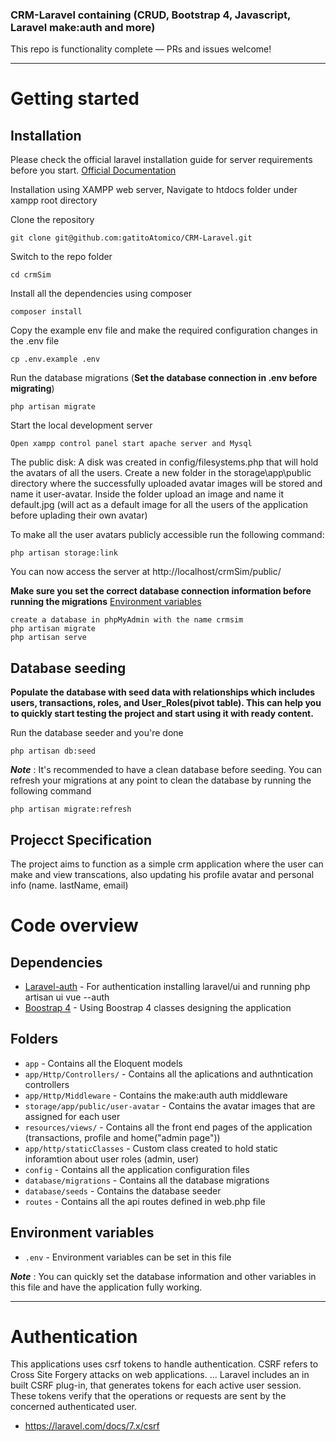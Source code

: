  ### CRM-Laravel containing (CRUD, Bootstrap 4, Javascript, Laravel make:auth and more) 
 
This repo is functionality complete — PRs and issues welcome!

----------

# Getting started

## Installation

Please check the official laravel installation guide for server requirements before you start. [Official Documentation](https://laravel.com/docs/7.x/installation)

Installation using XAMPP web server,
Navigate to htdocs folder under xampp root directory

Clone the repository

    git clone git@github.com:gatitoAtomico/CRM-Laravel.git

Switch to the repo folder

    cd crmSim

Install all the dependencies using composer

    composer install

Copy the example env file and make the required configuration changes in the .env file

    cp .env.example .env

Run the database migrations (**Set the database connection in .env before migrating**)

    php artisan migrate

Start the local development server

    Open xampp control panel start apache server and Mysql
    
The public disk: A disk was created in config/filesystems.php that will hold the avatars of all the users.
Create a new folder in the storage\app\public directory where the successfully uploaded avatar images will be stored and name it user-avatar.
Inside the folder upload an image and name it default.jpg (will act as a default image for all the users of the application before uplading their own avatar)

To make all the user avatars publicly accessible run the following command:

    php artisan storage:link

You can now access the server at http://localhost/crmSim/public/
    
**Make sure you set the correct database connection information before running the migrations** [Environment variables](#environment-variables)

    create a database in phpMyAdmin with the name crmsim
    php artisan migrate
    php artisan serve

## Database seeding

**Populate the database with seed data with relationships which includes users, transactions, roles,  and User_Roles(pivot table). This can help you to quickly start testing the project and start using it with ready content.**

Run the database seeder and you're done

    php artisan db:seed

***Note*** : It's recommended to have a clean database before seeding. You can refresh your migrations at any point to clean the database by running the following command

    php artisan migrate:refresh
    
## Projecct Specification

The project aims to function as a simple crm application where the user can make and view transcations, also updating his profile avatar and personal info (name. lastName, email) 

# Code overview

## Dependencies

- [Laravel-auth](https://laravel.com/docs/7.x/authentication) - For authentication installing laravel/ui and running php artisan ui vue --auth
- [Boostrap 4](https://getbootstrap.com/docs/4.6/getting-started/introduction/) - Using Boostrap 4 classes designing the application

## Folders

- `app` - Contains all the Eloquent models
- `app/Http/Controllers/` - Contains all the aplications and authntication controllers
- `app/Http/Middleware` - Contains the make:auth auth middleware
- `storage/app/public/user-avatar` - Contains the avatar images that are assigned for each user
- `resources/views/` - Contains all the front end pages of the application (transactions, profile and home("admin page"))
- `app/http/staticClasses` - Custom class created to hold static inforamtion about user roles (admin, user)
- `config` - Contains all the application configuration files
- `database/migrations` - Contains all the database migrations
- `database/seeds` - Contains the database seeder
- `routes` - Contains all the api routes defined in web.php file


## Environment variables

- `.env` - Environment variables can be set in this file

***Note*** : You can quickly set the database information and other variables in this file and have the application fully working.

----------

# Authentication
 
This applications uses csrf tokens to handle authentication. CSRF refers to Cross Site Forgery attacks on web applications. ... Laravel includes an in built CSRF plug-in, that generates tokens for each active user session. These tokens verify that the operations or requests are sent by the concerned authenticated user.
 
- https://laravel.com/docs/7.x/csrf
